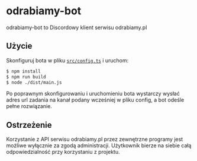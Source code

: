 # odrabiamy-bot
odrabiamy-bot to Discordowy klient serwisu odrabiamy.pl

## Użycie
Skonfiguruj bota w pliku [`src/config.ts`](src/config.ts) i uruchom:
```bash
$ npm install
$ npm run build
$ node ./dist/main.js
```
Po poprawnym skonfigurowaniu i uruchomieniu bota wystarczy wysłać adres url zadania na kanał podany wcześniej w pliku config, a bot odeśle pełne rozwiązanie.

## Ostrzeżenie
Korzystanie z API serwisu odrabiamy.pl przez zewnętrzne programy jest możliwe wyłącznie za zgodą administracji. Użytkownik bierze na siebie całą odpowiedzialność przy korzystaniu z projektu.
